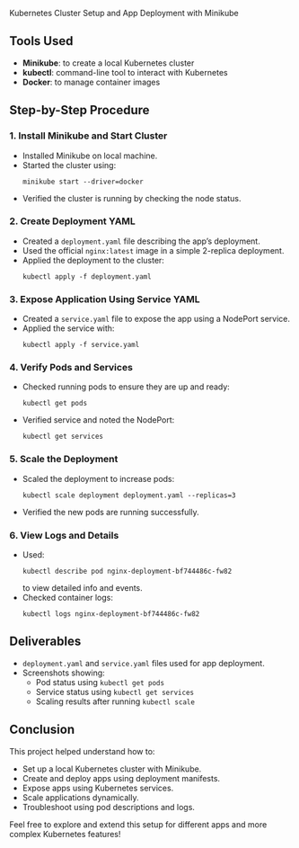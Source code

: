   Kubernetes Cluster Setup and App Deployment with Minikube

## Tools Used
- **Minikube**: to create a local Kubernetes cluster
- **kubectl**: command-line tool to interact with Kubernetes
- **Docker**: to manage container images

## Step-by-Step Procedure

### 1. Install Minikube and Start Cluster
- Installed Minikube on local machine.
- Started the cluster using:
  ```
  minikube start --driver=docker
  ```
- Verified the cluster is running by checking the node status.

### 2. Create Deployment YAML
- Created a `deployment.yaml` file describing the app’s deployment.
- Used the official `nginx:latest` image in a simple 2-replica deployment.
- Applied the deployment to the cluster:
  ```
  kubectl apply -f deployment.yaml
  ```

### 3. Expose Application Using Service YAML
- Created a `service.yaml` file to expose the app using a NodePort service.
- Applied the service with:
  ```
  kubectl apply -f service.yaml
  ```

### 4. Verify Pods and Services
- Checked running pods to ensure they are up and ready:
  ```
  kubectl get pods
  ```
- Verified service and noted the NodePort:
  ```
  kubectl get services
  ```

### 5. Scale the Deployment
- Scaled the deployment to increase pods:
  ```
  kubectl scale deployment deployment.yaml --replicas=3
  ```
- Verified the new pods are running successfully.

### 6. View Logs and Details
- Used:
  ```
  kubectl describe pod nginx-deployment-bf744486c-fw82
  ```
  to view detailed info and events.
- Checked container logs:
  ```
  kubectl logs nginx-deployment-bf744486c-fw82
  ```

## Deliverables
- `deployment.yaml` and `service.yaml` files used for app deployment.
- Screenshots showing:
  - Pod status using `kubectl get pods`
  - Service status using `kubectl get services`
  - Scaling results after running `kubectl scale`

## Conclusion
This project helped understand how to:
- Set up a local Kubernetes cluster with Minikube.
- Create and deploy apps using deployment manifests.
- Expose apps using Kubernetes services.
- Scale applications dynamically.
- Troubleshoot using pod descriptions and logs.

Feel free to explore and extend this setup for different apps and more complex Kubernetes features!


